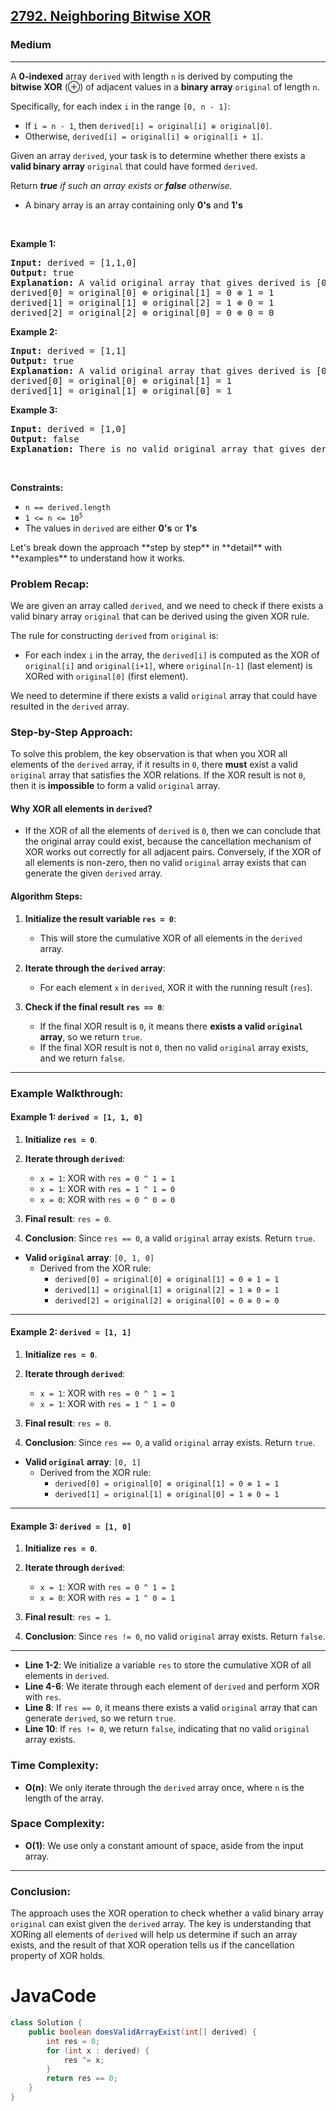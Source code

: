 <h2><a href="https://leetcode.com/problems/neighboring-bitwise-xor">2792. Neighboring Bitwise XOR</a></h2><h3>Medium</h3><hr><p>A <strong>0-indexed</strong> array <code>derived</code> with length <code>n</code> is derived by computing the <strong>bitwise XOR</strong>&nbsp;(&oplus;) of adjacent values in a <strong>binary array</strong> <code>original</code> of length <code>n</code>.</p>

<p>Specifically, for each index <code>i</code> in the range <code>[0, n - 1]</code>:</p>

<ul>
	<li>If <code>i = n - 1</code>, then <code>derived[i] = original[i] &oplus; original[0]</code>.</li>
	<li>Otherwise, <code>derived[i] = original[i] &oplus; original[i + 1]</code>.</li>
</ul>

<p>Given an array <code>derived</code>, your task is to determine whether there exists a <strong>valid binary array</strong> <code>original</code> that could have formed <code>derived</code>.</p>

<p>Return <em><strong>true</strong> if such an array exists or <strong>false</strong> otherwise.</em></p>

<ul>
	<li>A binary array is an array containing only <strong>0&#39;s</strong> and <strong>1&#39;s</strong></li>
</ul>

<p>&nbsp;</p>
<p><strong class="example">Example 1:</strong></p>

<pre>
<strong>Input:</strong> derived = [1,1,0]
<strong>Output:</strong> true
<strong>Explanation:</strong> A valid original array that gives derived is [0,1,0].
derived[0] = original[0] &oplus; original[1] = 0 &oplus; 1 = 1 
derived[1] = original[1] &oplus; original[2] = 1 &oplus; 0 = 1
derived[2] = original[2] &oplus; original[0] = 0 &oplus; 0 = 0
</pre>

<p><strong class="example">Example 2:</strong></p>

<pre>
<strong>Input:</strong> derived = [1,1]
<strong>Output:</strong> true
<strong>Explanation:</strong> A valid original array that gives derived is [0,1].
derived[0] = original[0] &oplus; original[1] = 1
derived[1] = original[1] &oplus; original[0] = 1
</pre>

<p><strong class="example">Example 3:</strong></p>

<pre>
<strong>Input:</strong> derived = [1,0]
<strong>Output:</strong> false
<strong>Explanation:</strong> There is no valid original array that gives derived.
</pre>

<p>&nbsp;</p>
<p><strong>Constraints:</strong></p>

<ul>
	<li><code>n == derived.length</code></li>
	<li><code>1 &lt;= n&nbsp;&lt;= 10<sup>5</sup></code></li>
	<li>The values in <code>derived</code>&nbsp;are either <strong>0&#39;s</strong> or <strong>1&#39;s</strong></li>
</ul>
Let's break down the approach **step by step** in **detail** with **examples** to understand how it works.

### Problem Recap:
We are given an array called `derived`, and we need to check if there exists a valid binary array `original` that can be derived using the given XOR rule.

The rule for constructing `derived` from `original` is:
- For each index `i` in the array, the `derived[i]` is computed as the XOR of `original[i]` and `original[i+1]`, where `original[n-1]` (last element) is XORed with `original[0]` (first element).

We need to determine if there exists a valid `original` array that could have resulted in the `derived` array.



### Step-by-Step Approach:

To solve this problem, the key observation is that when you XOR all elements of the `derived` array, if it results in `0`, there **must** exist a valid `original` array that satisfies the XOR relations. If the XOR result is not `0`, then it is **impossible** to form a valid `original` array.

#### Why XOR all elements in `derived`?
- If the XOR of all the elements of `derived` is `0`, then we can conclude that the original array could exist, because the cancellation mechanism of XOR works out correctly for all adjacent pairs. Conversely, if the XOR of all elements is non-zero, then no valid `original` array exists that can generate the given `derived` array.

#### Algorithm Steps:

1. **Initialize the result variable `res = 0`**:
   - This will store the cumulative XOR of all elements in the `derived` array.

2. **Iterate through the `derived` array**:
   - For each element `x` in `derived`, XOR it with the running result (`res`).

3. **Check if the final result `res == 0`**:
   - If the final XOR result is `0`, it means there **exists a valid `original` array**, so we return `true`.
   - If the final XOR result is not `0`, then no valid `original` array exists, and we return `false`.

---

### Example Walkthrough:

#### Example 1: `derived = [1, 1, 0]`

1. **Initialize `res = 0`**.

2. **Iterate through `derived`**:
   - `x = 1`: XOR with `res = 0 ^ 1 = 1`
   - `x = 1`: XOR with `res = 1 ^ 1 = 0`
   - `x = 0`: XOR with `res = 0 ^ 0 = 0`

3. **Final result**: `res = 0`.

4. **Conclusion**: Since `res == 0`, a valid `original` array exists. Return `true`.

- **Valid `original` array**: `[0, 1, 0]`
  - Derived from the XOR rule:
    - `derived[0] = original[0] ⊕ original[1] = 0 ⊕ 1 = 1`
    - `derived[1] = original[1] ⊕ original[2] = 1 ⊕ 0 = 1`
    - `derived[2] = original[2] ⊕ original[0] = 0 ⊕ 0 = 0`

---

#### Example 2: `derived = [1, 1]`

1. **Initialize `res = 0`**.

2. **Iterate through `derived`**:
   - `x = 1`: XOR with `res = 0 ^ 1 = 1`
   - `x = 1`: XOR with `res = 1 ^ 1 = 0`

3. **Final result**: `res = 0`.

4. **Conclusion**: Since `res == 0`, a valid `original` array exists. Return `true`.

- **Valid `original` array**: `[0, 1]`
  - Derived from the XOR rule:
    - `derived[0] = original[0] ⊕ original[1] = 0 ⊕ 1 = 1`
    - `derived[1] = original[1] ⊕ original[0] = 1 ⊕ 0 = 1`

---

#### Example 3: `derived = [1, 0]`

1. **Initialize `res = 0`**.

2. **Iterate through `derived`**:
   - `x = 1`: XOR with `res = 0 ^ 1 = 1`
   - `x = 0`: XOR with `res = 1 ^ 0 = 1`

3. **Final result**: `res = 1`.

4. **Conclusion**: Since `res != 0`, no valid `original` array exists. Return `false`.

---



- **Line 1-2**: We initialize a variable `res` to store the cumulative XOR of all elements in `derived`.
- **Line 4-6**: We iterate through each element of `derived` and perform XOR with `res`.
- **Line 8**: If `res == 0`, it means there exists a valid `original` array that can generate `derived`, so we return `true`.
- **Line 10**: If `res != 0`, we return `false`, indicating that no valid `original` array exists.

### Time Complexity:
- **O(n)**: We only iterate through the `derived` array once, where `n` is the length of the array.

### Space Complexity:
- **O(1)**: We use only a constant amount of space, aside from the input array.

---

### Conclusion:
The approach uses the XOR operation to check whether a valid binary array `original` can exist given the `derived` array. The key is understanding that XORing all elements of `derived` will help us determine if such an array exists, and the result of that XOR operation tells us if the cancellation property of XOR holds.

# JavaCode
```java []
class Solution {
    public boolean doesValidArrayExist(int[] derived) {
        int res = 0;
        for (int x : derived) {
            res ^= x;
        }
        return res == 0;
    }
}
```
